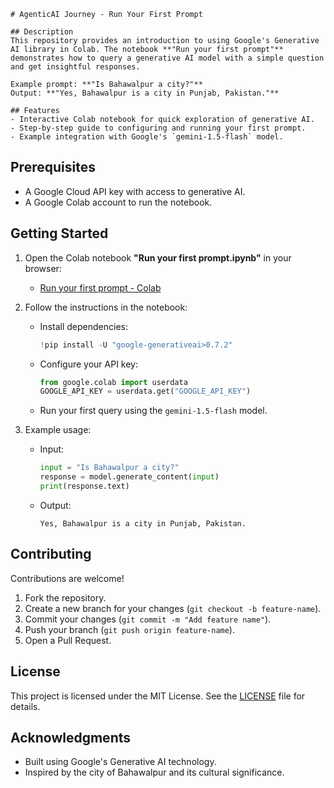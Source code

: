 ```
# AgenticAI Journey - Run Your First Prompt

## Description
This repository provides an introduction to using Google's Generative AI library in Colab. The notebook **"Run your first prompt"** demonstrates how to query a generative AI model with a simple question and get insightful responses. 

Example prompt: **"Is Bahawalpur a city?"**  
Output: **"Yes, Bahawalpur is a city in Punjab, Pakistan."**

## Features
- Interactive Colab notebook for quick exploration of generative AI.
- Step-by-step guide to configuring and running your first prompt.
- Example integration with Google's `gemini-1.5-flash` model.

```

## Prerequisites
- A Google Cloud API key with access to generative AI.
- A Google Colab account to run the notebook.

## Getting Started
1. Open the Colab notebook **"Run your first prompt.ipynb"** in your browser:
   - [Run your first prompt - Colab]([https://colab.research.google.com/github/your-username/AgenticAI-Journey/blob/main/01%20-%20Quick%20Start/Run%20your%20first%20prompt.ipynb](https://colab.research.google.com/drive/1BMkEAfQwEx268OvRjQLlHCZiI4Hb6751?usp=sharing))

2. Follow the instructions in the notebook:
   - Install dependencies:
     ```python
     !pip install -U "google-generativeai>0.7.2"
     ```
   - Configure your API key:
     ```python
     from google.colab import userdata
     GOOGLE_API_KEY = userdata.get("GOOGLE_API_KEY")
     ```
   - Run your first query using the `gemini-1.5-flash` model.

3. Example usage:
   - Input:
     ```python
     input = "Is Bahawalpur a city?"
     response = model.generate_content(input)
     print(response.text)
     ```
   - Output:
     ```plaintext
     Yes, Bahawalpur is a city in Punjab, Pakistan.
     ```

## Contributing
Contributions are welcome!  
1. Fork the repository.
2. Create a new branch for your changes (`git checkout -b feature-name`).
3. Commit your changes (`git commit -m "Add feature name"`).
4. Push your branch (`git push origin feature-name`).
5. Open a Pull Request.

## License
This project is licensed under the MIT License. See the [LICENSE](LICENSE) file for details.

## Acknowledgments
- Built using Google's Generative AI technology.
- Inspired by the city of Bahawalpur and its cultural significance.
```
